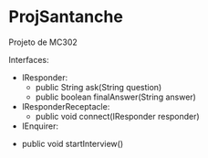 # ProjSantanche
Projeto de MC302


Interfaces:

* IResponder:
  -  public String ask(String question)
  -  public boolean finalAnswer(String answer)
* IResponderReceptacle:
  -  public void connect(IResponder responder)
*  IEnquirer:
  -  public void startInterview()
